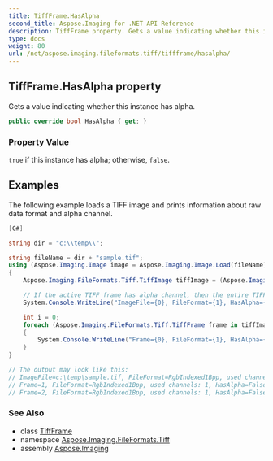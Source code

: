 ```yaml
---
title: TiffFrame.HasAlpha
second_title: Aspose.Imaging for .NET API Reference
description: TiffFrame property. Gets a value indicating whether this instance has alpha
type: docs
weight: 80
url: /net/aspose.imaging.fileformats.tiff/tiffframe/hasalpha/
---
```

## TiffFrame.HasAlpha property

Gets a value indicating whether this instance has alpha.

```csharp
public override bool HasAlpha { get; }
```

### Property Value

`true` if this instance has alpha; otherwise, `false`.

## Examples

The following example loads a TIFF image and prints information about raw data format and alpha channel.

```csharp
[C#]

string dir = "c:\\temp\\";

string fileName = dir + "sample.tif";
using (Aspose.Imaging.Image image = Aspose.Imaging.Image.Load(fileName))
{
    Aspose.Imaging.FileFormats.Tiff.TiffImage tiffImage = (Aspose.Imaging.FileFormats.Tiff.TiffImage)image;

    // If the active TIFF frame has alpha channel, then the entire TIFF image is considered to have alpha channel.
    System.Console.WriteLine("ImageFile={0}, FileFormat={1}, HasAlpha={2}", fileName, tiffImage.RawDataFormat, tiffImage.HasAlpha);

    int i = 0;
    foreach (Aspose.Imaging.FileFormats.Tiff.TiffFrame frame in tiffImage.Frames)
    {
        System.Console.WriteLine("Frame={0}, FileFormat={1}, HasAlpha={2}", ++i, frame.RawDataFormat, frame.HasAlpha);
    }
}

// The output may look like this:
// ImageFile=c:\temp\sample.tif, FileFormat=RgbIndexed1Bpp, used channels: 1, HasAlpha=False
// Frame=1, FileFormat=RgbIndexed1Bpp, used channels: 1, HasAlpha=False
// Frame=2, FileFormat=RgbIndexed1Bpp, used channels: 1, HasAlpha=False
```

### See Also

* class [TiffFrame](../)
* namespace [Aspose.Imaging.FileFormats.Tiff](../../tiffframe/)
* assembly [Aspose.Imaging](../../../)


